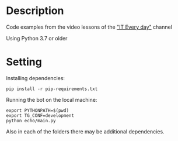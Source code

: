 Description
========

Code examples from the video lessons of the ["IT Every day"](https://www.youtube.com/c/it_everyday) channel

Using Python 3.7 or older


Setting
=========

Installing dependencies:
```
pip install -r pip-requirements.txt
```

Running the bot on the local machine:
```
export PYTHONPATH=$(pwd)
export TG_CONF=development
python echo/main.py
```

Also in each of the folders there may be additional dependencies.
